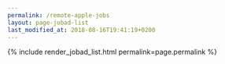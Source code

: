 ```yaml
---
permalink: /remote-apple-jobs
layout: page-jobad-list
last_modified_at: 2018-08-16T19:41:19+0200
---
```

{% include render_jobad_list.html permalink=page.permalink %}
